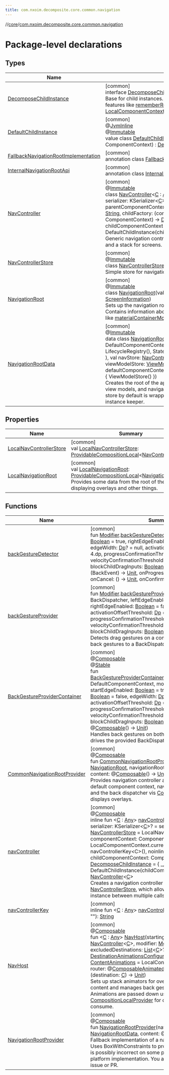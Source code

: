 ```yaml
---
title: com.nxoim.decomposite.core.common.navigation
---
```

//[core](../../index.html)/[com.nxoim.decomposite.core.common.navigation](index.html)



# Package-level declarations



## Types


| Name | Summary |
|---|---|
| [DecomposeChildInstance](-decompose-child-instance/index.html) | [common]<br>interface [DecomposeChildInstance](-decompose-child-instance/index.html)<br>Base for child instances. Contains [componentContext](-decompose-child-instance/component-context.html) for features like [rememberRetained](../com.nxoim.decomposite.core.common.ultils/remember-retained.html), [OnDestinationDisposeEffect](../com.nxoim.decomposite.core.common.ultils/-on-destination-dispose-effect.html), [LocalComponentContext](../com.nxoim.decomposite.core.common.ultils/-local-component-context.html). |
| [DefaultChildInstance](-default-child-instance/index.html) | [common]<br>@[JvmInline](https://kotlinlang.org/api/latest/jvm/stdlib/kotlin.jvm/-jvm-inline/index.html)<br>@[Immutable](https://developer.android.com/reference/kotlin/androidx/compose/runtime/Immutable.html)<br>value class [DefaultChildInstance](-default-child-instance/index.html)(val componentContext: ComponentContext) : [DecomposeChildInstance](-decompose-child-instance/index.html) |
| [FallbackNavigationRootImplementation](-fallback-navigation-root-implementation/index.html) | [common]<br>annotation class [FallbackNavigationRootImplementation](-fallback-navigation-root-implementation/index.html) |
| [InternalNavigationRootApi](-internal-navigation-root-api/index.html) | [common]<br>annotation class [InternalNavigationRootApi](-internal-navigation-root-api/index.html) |
| [NavController](-nav-controller/index.html) | [common]<br>@[Immutable](https://developer.android.com/reference/kotlin/androidx/compose/runtime/Immutable.html)<br>class [NavController](-nav-controller/index.html)&lt;[C](-nav-controller/index.html) : [Any](https://kotlinlang.org/api/latest/jvm/stdlib/kotlin/-any/index.html)&gt;(startingDestination: [C](-nav-controller/index.html), serializer: KSerializer&lt;[C](-nav-controller/index.html)&gt;? = null, val parentComponentContext: ComponentContext, val key: [String](https://kotlinlang.org/api/latest/jvm/stdlib/kotlin/-string/index.html), childFactory: (config: [C](-nav-controller/index.html), childComponentContext: ComponentContext) -&gt; [DecomposeChildInstance](-decompose-child-instance/index.html) = { _, childComponentContext -&gt; 		DefaultChildInstance(childComponentContext) 	})<br>Generic navigation controller. Contains a stack for overlays and a stack for screens. |
| [NavControllerStore](-nav-controller-store/index.html) | [common]<br>@[Immutable](https://developer.android.com/reference/kotlin/androidx/compose/runtime/Immutable.html)<br>class [NavControllerStore](-nav-controller-store/index.html)<br>Simple store for navigation controllers. |
| [NavigationRoot](-navigation-root/index.html) | [common]<br>@[Immutable](https://developer.android.com/reference/kotlin/androidx/compose/runtime/Immutable.html)<br>class [NavigationRoot](-navigation-root/index.html)(val screenInformation: [ScreenInformation](../com.nxoim.decomposite.core.common.ultils/-screen-information/index.html))<br>Sets up the navigation root. Is used for managing overlays. Contains information about the screen for some animations, like [materialContainerMorph](../com.nxoim.decomposite.core.common.navigation.animations/material-container-morph.html). |
| [NavigationRootData](-navigation-root-data/index.html) | [common]<br>@[Immutable](https://developer.android.com/reference/kotlin/androidx/compose/runtime/Immutable.html)<br>data class [NavigationRootData](-navigation-root-data/index.html)(val defaultComponentContext: DefaultComponentContext = DefaultComponentContext( 		LifecycleRegistry(), 		StateKeeperDispatcher(savedState = null) 	), val navStore: [NavControllerStore](-nav-controller-store/index.html) = NavControllerStore(), val viewModelStore: [ViewModelStore](../com.nxoim.decomposite.core.common.viewModel/-view-model-store/index.html) = defaultComponentContext.instanceKeeper.getOrCreateSimple { 		ViewModelStore() 	})<br>Creates the root of the app for back gesture handling, storing view models, and navigation controller instances. View model store by default is wrapped into default component context's instance keeper. |


## Properties


| Name | Summary |
|---|---|
| [LocalNavControllerStore](-local-nav-controller-store.html) | [common]<br>val [LocalNavControllerStore](-local-nav-controller-store.html): [ProvidableCompositionLocal](https://developer.android.com/reference/kotlin/androidx/compose/runtime/ProvidableCompositionLocal.html)&lt;[NavControllerStore](-nav-controller-store/index.html)&gt; |
| [LocalNavigationRoot](-local-navigation-root.html) | [common]<br>val [LocalNavigationRoot](-local-navigation-root.html): [ProvidableCompositionLocal](https://developer.android.com/reference/kotlin/androidx/compose/runtime/ProvidableCompositionLocal.html)&lt;[NavigationRoot](-navigation-root/index.html)&gt;<br>Provides some data from the root of the app for displaying overlays and other things. |


## Functions


| Name | Summary |
|---|---|
| [backGestureDetector](back-gesture-detector.html) | [common]<br>fun [Modifier](https://developer.android.com/reference/kotlin/androidx/compose/ui/Modifier.html).[backGestureDetector](back-gesture-detector.html)(leftEdgeEnabled: [Boolean](https://kotlinlang.org/api/latest/jvm/stdlib/kotlin/-boolean/index.html) = true, rightEdgeEnabled: [Boolean](https://kotlinlang.org/api/latest/jvm/stdlib/kotlin/-boolean/index.html) = false, edgeWidth: [Dp](https://developer.android.com/reference/kotlin/androidx/compose/ui/unit/Dp.html)? = null, activationOffsetThreshold: [Dp](https://developer.android.com/reference/kotlin/androidx/compose/ui/unit/Dp.html) = 4.dp, progressConfirmationThreshold: [Float](https://kotlinlang.org/api/latest/jvm/stdlib/kotlin/-float/index.html) = 0.2f, velocityConfirmationThreshold: [Dp](https://developer.android.com/reference/kotlin/androidx/compose/ui/unit/Dp.html) = 8.dp, blockChildDragInputs: [Boolean](https://kotlinlang.org/api/latest/jvm/stdlib/kotlin/-boolean/index.html) = false, onStart: (BackEvent) -&gt; [Unit](https://kotlinlang.org/api/latest/jvm/stdlib/kotlin/-unit/index.html), onProgress: (BackEvent) -&gt; [Unit](https://kotlinlang.org/api/latest/jvm/stdlib/kotlin/-unit/index.html), onCancel: () -&gt; [Unit](https://kotlinlang.org/api/latest/jvm/stdlib/kotlin/-unit/index.html), onConfirm: () -&gt; [Unit](https://kotlinlang.org/api/latest/jvm/stdlib/kotlin/-unit/index.html)): [Modifier](https://developer.android.com/reference/kotlin/androidx/compose/ui/Modifier.html) |
| [backGestureProvider](back-gesture-provider.html) | [common]<br>fun [Modifier](https://developer.android.com/reference/kotlin/androidx/compose/ui/Modifier.html).[backGestureProvider](back-gesture-provider.html)(backDispatcher: BackDispatcher, leftEdgeEnabled: [Boolean](https://kotlinlang.org/api/latest/jvm/stdlib/kotlin/-boolean/index.html) = true, rightEdgeEnabled: [Boolean](https://kotlinlang.org/api/latest/jvm/stdlib/kotlin/-boolean/index.html) = false, edgeWidth: [Dp](https://developer.android.com/reference/kotlin/androidx/compose/ui/unit/Dp.html)? = null, activationOffsetThreshold: [Dp](https://developer.android.com/reference/kotlin/androidx/compose/ui/unit/Dp.html) = 4.dp, progressConfirmationThreshold: [Float](https://kotlinlang.org/api/latest/jvm/stdlib/kotlin/-float/index.html) = 0.2f, velocityConfirmationThreshold: [Dp](https://developer.android.com/reference/kotlin/androidx/compose/ui/unit/Dp.html) = 8.dp, blockChildDragInputs: [Boolean](https://kotlinlang.org/api/latest/jvm/stdlib/kotlin/-boolean/index.html) = false): [Modifier](https://developer.android.com/reference/kotlin/androidx/compose/ui/Modifier.html)<br>Detects drag gestures on a composable and dispatches back gestures to a BackDispatcher. |
| [BackGestureProviderContainer](-back-gesture-provider-container.html) | [common]<br>@[Composable](https://developer.android.com/reference/kotlin/androidx/compose/runtime/Composable.html)<br>@[Stable](https://developer.android.com/reference/kotlin/androidx/compose/runtime/Stable.html)<br>fun [BackGestureProviderContainer](-back-gesture-provider-container.html)(defaultComponentContext: DefaultComponentContext, modifier: [Modifier](https://developer.android.com/reference/kotlin/androidx/compose/ui/Modifier.html) = Modifier, startEdgeEnabled: [Boolean](https://kotlinlang.org/api/latest/jvm/stdlib/kotlin/-boolean/index.html) = true, endEdgeEnabled: [Boolean](https://kotlinlang.org/api/latest/jvm/stdlib/kotlin/-boolean/index.html) = false, edgeWidth: [Dp](https://developer.android.com/reference/kotlin/androidx/compose/ui/unit/Dp.html)? = 16.dp, activationOffsetThreshold: [Dp](https://developer.android.com/reference/kotlin/androidx/compose/ui/unit/Dp.html) = 4.dp, progressConfirmationThreshold: [Float](https://kotlinlang.org/api/latest/jvm/stdlib/kotlin/-float/index.html) = 0.2f, velocityConfirmationThreshold: [Dp](https://developer.android.com/reference/kotlin/androidx/compose/ui/unit/Dp.html) = 8.dp, blockChildDragInputs: [Boolean](https://kotlinlang.org/api/latest/jvm/stdlib/kotlin/-boolean/index.html) = true, content: @[Composable](https://developer.android.com/reference/kotlin/androidx/compose/runtime/Composable.html)() -&gt; [Unit](https://kotlinlang.org/api/latest/jvm/stdlib/kotlin/-unit/index.html))<br>Handles back gestures on both edges of the screen and drives the provided BackDispatcher accordingly. |
| [CommonNavigationRootProvider](-common-navigation-root-provider.html) | [common]<br>@[Composable](https://developer.android.com/reference/kotlin/androidx/compose/runtime/Composable.html)<br>fun [CommonNavigationRootProvider](-common-navigation-root-provider.html)(navigationRoot: [NavigationRoot](-navigation-root/index.html), navigationRootData: [NavigationRootData](-navigation-root-data/index.html), content: @[Composable](https://developer.android.com/reference/kotlin/androidx/compose/runtime/Composable.html)() -&gt; [Unit](https://kotlinlang.org/api/latest/jvm/stdlib/kotlin/-unit/index.html))<br>Provides navigation controller and view model stores, default component context, navigation root for overlays, and the back dispatcher vis [CompositionLocalProvider](https://developer.android.com/reference/kotlin/androidx/compose/runtime/package-summary.html), displays overlays. |
| [navController](nav-controller.html) | [common]<br>@[Composable](https://developer.android.com/reference/kotlin/androidx/compose/runtime/Composable.html)<br>inline fun &lt;[C](nav-controller.html) : [Any](https://kotlinlang.org/api/latest/jvm/stdlib/kotlin/-any/index.html)&gt; [navController](nav-controller.html)(startingDestination: [C](nav-controller.html), serializer: KSerializer&lt;[C](nav-controller.html)&gt;? = serializer(), navStore: [NavControllerStore](-nav-controller-store/index.html) = LocalNavControllerStore.current, componentContext: ComponentContext = LocalComponentContext.current, key: [String](https://kotlinlang.org/api/latest/jvm/stdlib/kotlin/-string/index.html) = navControllerKey&lt;C&gt;(), noinline childFactory: (config: [C](nav-controller.html), childComponentContext: ComponentContext) -&gt; [DecomposeChildInstance](-decompose-child-instance/index.html) = { _, childComponentContext -&gt; 		DefaultChildInstance(childComponentContext) 	}): [NavController](-nav-controller/index.html)&lt;[C](nav-controller.html)&gt;<br>Creates a navigation controller instance in the [NavControllerStore](-nav-controller-store/index.html), which allows for sharing the same instance between multiple calls of [navController](nav-controller.html). |
| [navControllerKey](nav-controller-key.html) | [common]<br>inline fun &lt;[C](nav-controller-key.html) : [Any](https://kotlinlang.org/api/latest/jvm/stdlib/kotlin/-any/index.html)&gt; [navControllerKey](nav-controller-key.html)(additionalKey: [Any](https://kotlinlang.org/api/latest/jvm/stdlib/kotlin/-any/index.html) = &quot;&quot;): [String](https://kotlinlang.org/api/latest/jvm/stdlib/kotlin/-string/index.html) |
| [NavHost](-nav-host.html) | [common]<br>@[Composable](https://developer.android.com/reference/kotlin/androidx/compose/runtime/Composable.html)<br>fun &lt;[C](-nav-host.html) : [Any](https://kotlinlang.org/api/latest/jvm/stdlib/kotlin/-any/index.html)&gt; [NavHost](-nav-host.html)(startingNavControllerInstance: [NavController](-nav-controller/index.html)&lt;[C](-nav-host.html)&gt;, modifier: [Modifier](https://developer.android.com/reference/kotlin/androidx/compose/ui/Modifier.html) = Modifier, excludedDestinations: [List](https://kotlinlang.org/api/latest/jvm/stdlib/kotlin.collections/-list/index.html)&lt;[C](-nav-host.html)&gt;? = null, animations: [DestinationAnimationsConfiguratorScope](../com.nxoim.decomposite.core.common.navigation.animations/-destination-animations-configurator-scope/index.html)&lt;[C](-nav-host.html)&gt;.() -&gt; [ContentAnimations](../com.nxoim.decomposite.core.common.navigation.animations/-content-animations/index.html) = LocalContentAnimator.current, router: @[Composable](https://developer.android.com/reference/kotlin/androidx/compose/runtime/Composable.html)[AnimatedVisibilityScope](https://developer.android.com/reference/kotlin/androidx/compose/animation/AnimatedVisibilityScope.html).(destination: [C](-nav-host.html)) -&gt; [Unit](https://kotlinlang.org/api/latest/jvm/stdlib/kotlin/-unit/index.html))<br>Sets up stack animators for overlays and contained content and manages back gestures for the animations. Animations are passed down using [CompositionLocalProvider](https://developer.android.com/reference/kotlin/androidx/compose/runtime/package-summary.html) for other navigation hosts to consume. |
| [NavigationRootProvider](-navigation-root-provider.html) | [common]<br>@[Composable](https://developer.android.com/reference/kotlin/androidx/compose/runtime/Composable.html)<br>fun [NavigationRootProvider](-navigation-root-provider.html)(navigationRootData: [NavigationRootData](-navigation-root-data/index.html), content: @[Composable](https://developer.android.com/reference/kotlin/androidx/compose/runtime/Composable.html)() -&gt; [Unit](https://kotlinlang.org/api/latest/jvm/stdlib/kotlin/-unit/index.html))<br>Fallback implementation of a navigation root provider. Uses BoxWithConstraints to provide the screen size, which is possibly incorrect on some platforms. Please use a platform implementation. You are welcome to open an issue or PR. |

